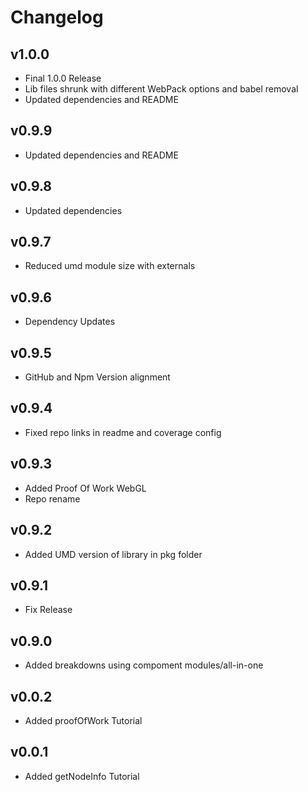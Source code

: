 # Changelog

## v1.0.0

* Final 1.0.0 Release
* Lib files shrunk with different WebPack options and babel removal
* Updated dependencies and README

## v0.9.9

* Updated dependencies and README

## v0.9.8

* Updated dependencies

## v0.9.7

* Reduced umd module size with externals

## v0.9.6

* Dependency Updates

## v0.9.5

* GitHub and Npm Version alignment

## v0.9.4

* Fixed repo links in readme and coverage config

## v0.9.3

* Added Proof Of Work WebGL
* Repo rename

## v0.9.2

* Added UMD version of library in pkg folder

## v0.9.1

* Fix Release

## v0.9.0

* Added breakdowns using compoment modules/all-in-one

## v0.0.2

* Added proofOfWork Tutorial

## v0.0.1

* Added getNodeInfo Tutorial
